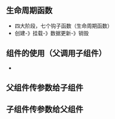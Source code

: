 ## 生命周期函数
  - 四大阶段，七个钩子函数（生命周期函数）
  - 创建-》挂载-》数据更新-》销毁
## 组件的使用（父调用子组件）
  - 
## 父组件传参数给子组件
## 子组件传参数给父组件
